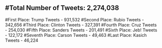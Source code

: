 #Total Number of Tweets: 2,274,038 
---
#First Place: Trump Tweets - 931,532
#Second Place: Rubio Tweets - 342,656
#Third Place: Clinton Tweets - 327,391
#Fourth Place: Cruz Tweets - 254,030
#Fifth Place: Sanders Tweets - 201,491
#Sixth Place: Jeb! Tweets - 122,172
#Seventh Place: Carson Tweets - 49,463
#Last Place: Kasich Tweets - 46,224
